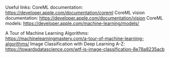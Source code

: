 Useful links:
CoreML documentation: https://developer.apple.com/documentation/coreml
CoreML vision documentation: https://developer.apple.com/documentation/vision
CoreML models: https://developer.apple.com/machine-learning/models/

A Tour of Machine Learning Algorithms: https://machinelearningmastery.com/a-tour-of-machine-learning-algorithms/
Image Classification with Deep Learning A-Z: https://towardsdatascience.com/wtf-is-image-classification-8e78a8235acb
